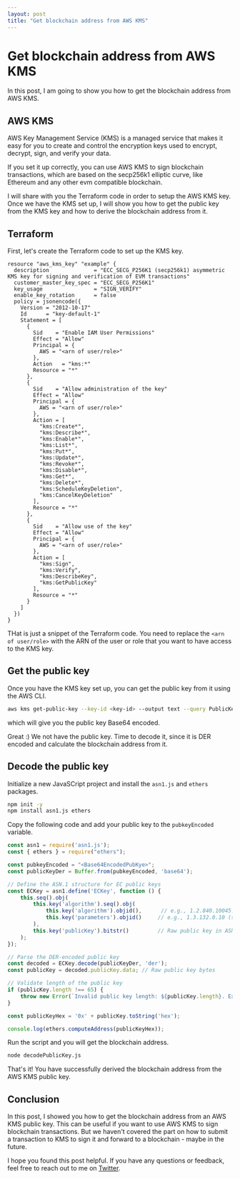 ```yaml
---
layout: post
title: "Get blockchain address from AWS KMS"
---
```


# Get blockchain address from AWS KMS

In this post, I am going to show you how to get the blockchain address from AWS KMS.

## AWS KMS

AWS Key Management Service (KMS) is a managed service that makes it easy for you to create and control the encryption keys used to encrypt, decrypt, sign, and verify your data.

If you set it up correctly, you can use AWS KMS to sign blockchain transactions, which are based on the secp256k1 elliptic curve, like Ethereum and any other evm compatible blockchain.

I will share with you the Terraform code in order to setup the AWS KMS key. Once we have the KMS set up, I will show you how to get the public key from the KMS key and how to derive the blockchain address from it.

## Terraform

First, let's create the Terraform code to set up the KMS key.

```hcl
resource "aws_kms_key" "example" {
  description              = "ECC_SECG_P256K1 (secp256k1) asymmetric KMS key for signing and verification of EVM transactions"
  customer_master_key_spec = "ECC_SECG_P256K1"
  key_usage                = "SIGN_VERIFY"
  enable_key_rotation      = false
  policy = jsonencode({
    Version = "2012-10-17"
    Id      = "key-default-1"
    Statement = [
      {
        Sid    = "Enable IAM User Permissions"
        Effect = "Allow"
        Principal = {
          AWS = "<arn of user/role>"
        },
        Action   = "kms:*"
        Resource = "*"
      },
      {
        Sid    = "Allow administration of the key"
        Effect = "Allow"
        Principal = {
          AWS = "<arn of user/role>"
        },
        Action = [
          "kms:Create*",
          "kms:Describe*",
          "kms:Enable*",
          "kms:List*",
          "kms:Put*",
          "kms:Update*",
          "kms:Revoke*",
          "kms:Disable*",
          "kms:Get*",
          "kms:Delete*",
          "kms:ScheduleKeyDeletion",
          "kms:CancelKeyDeletion"
        ],
        Resource = "*"
      },
      {
        Sid    = "Allow use of the key"
        Effect = "Allow"
        Principal = {
          AWS = "<arn of user/role>"
        },
        Action = [
          "kms:Sign",
          "kms:Verify",
          "kms:DescribeKey",
          "kms:GetPublicKey"
        ],
        Resource = "*"
      }
    ]
  })
}
```

THat is just a snippet of the Terraform code. You need to replace the `<arn of user/role>` with the ARN of the user or role that you want to have access to the KMS key.

## Get the public key

Once you have the KMS key set up, you can get the public key from it using the AWS CLI.

```bash
aws kms get-public-key --key-id <key-id> --output text --query PublicKey
```

which will give you the public key Base64 encoded.

Great :) We not have the public key. Time to decode it, since it is DER encoded and
calculate the blockchain address from it.

## Decode the public key

Initialize a new JavaSCript project and install the `asn1.js` and `ethers` packages.

```bash
npm init -y
npm install asn1.js ethers
```

Copy the following code and add your public key to the `pubkeyEncoded` variable.

```javascript
const asn1 = require('asn1.js');
const { ethers } = require("ethers");

const pubkeyEncoded = "<Base64EncodedPubKye>";
const publicKeyDer = Buffer.from(pubkeyEncoded, 'base64');

// Define the ASN.1 structure for EC public keys
const ECKey = asn1.define('ECKey', function () {
    this.seq().obj(
        this.key('algorithm').seq().obj(
            this.key('algorithm').objid(),      // e.g., 1.2.840.10045.2.1 (EC Public Key)
            this.key('parameters').objid()     // e.g., 1.3.132.0.10 (secp256k1)
        ),
        this.key('publicKey').bitstr()         // Raw public key in ASN.1 BIT STRING
    );
});

// Parse the DER-encoded public key
const decoded = ECKey.decode(publicKeyDer, 'der');
const publicKey = decoded.publicKey.data; // Raw public key bytes

// Validate length of the public key
if (publicKey.length !== 65) {
    throw new Error(`Invalid public key length: ${publicKey.length}. Expected 64 bytes.`);
}

const publicKeyHex = '0x' + publicKey.toString('hex');

console.log(ethers.computeAddress(publicKeyHex));
```

Run the script and you will get the blockchain address.

```bash
node decodePublicKey.js
```

That's it! You have successfully derived the blockchain address from the AWS KMS public key.

## Conclusion

In this post, I showed you how to get the blockchain address from an AWS KMS public key. This can be useful if you want to use AWS KMS to sign blockchain transactions. But we haven't covered the part on how to submit a transaction to KMS to sign it and forward to a blockchain - maybe in the future.

I hope you found this post helpful. If you have any questions or feedback,
feel free to reach out to me on [Twitter](https://twitter.com/Jacekv).